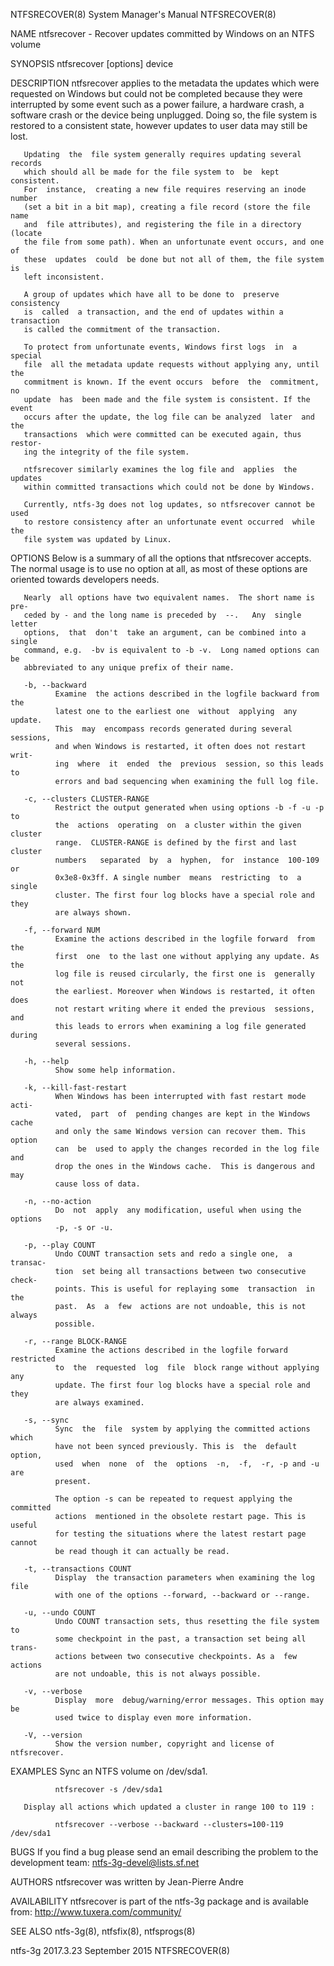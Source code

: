 NTFSRECOVER(8)             System Manager's Manual             NTFSRECOVER(8)

NAME
       ntfsrecover - Recover updates committed by Windows on an NTFS volume

SYNOPSIS
       ntfsrecover [options] device

DESCRIPTION
       ntfsrecover  applies  to the metadata the updates which were requested
       on Windows but could not be completed because they were interrupted by
       some event such as a power failure, a hardware crash, a software crash
       or the device being unplugged.  Doing so, the file system is  restored
       to a consistent state, however updates to user data may still be lost.

       Updating  the  file system generally requires updating several records
       which should all be made for the file system to  be  kept  consistent.
       For  instance,  creating a new file requires reserving an inode number
       (set a bit in a bit map), creating a file record (store the file  name
       and  file attributes), and registering the file in a directory (locate
       the file from some path). When an unfortunate event occurs, and one of
       these  updates  could  be done but not all of them, the file system is
       left inconsistent.

       A group of updates which have all to be done to  preserve  consistency
       is  called  a transaction, and the end of updates within a transaction
       is called the commitment of the transaction.

       To protect from unfortunate events, Windows first logs  in  a  special
       file  all the metadata update requests without applying any, until the
       commitment is known. If the event occurs  before  the  commitment,  no
       update  has  been made and the file system is consistent. If the event
       occurs after the update, the log file can be analyzed  later  and  the
       transactions  which were committed can be executed again, thus restor‐
       ing the integrity of the file system.

       ntfsrecover similarly examines the log file and  applies  the  updates
       within committed transactions which could not be done by Windows.

       Currently, ntfs-3g does not log updates, so ntfsrecover cannot be used
       to restore consistency after an unfortunate event occurred  while  the
       file system was updated by Linux.

OPTIONS
       Below  is  a  summary of all the options that ntfsrecover accepts. The
       normal usage is to use no option at all, as most of these options  are
       oriented towards developers needs.

       Nearly  all options have two equivalent names.  The short name is pre‐
       ceded by - and the long name is preceded by  --.   Any  single  letter
       options,  that  don't  take an argument, can be combined into a single
       command, e.g.  -bv is equivalent to -b -v.  Long named options can  be
       abbreviated to any unique prefix of their name.

       -b, --backward
              Examine  the actions described in the logfile backward from the
              latest one to the earliest one  without  applying  any  update.
              This  may  encompass records generated during several sessions,
              and when Windows is restarted, it often does not restart  writ‐
              ing  where  it  ended  the  previous  session, so this leads to
              errors and bad sequencing when examining the full log file.

       -c, --clusters CLUSTER-RANGE
              Restrict the output generated when using options -b -f -u -p to
              the  actions  operating  on  a cluster within the given cluster
              range.  CLUSTER-RANGE is defined by the first and last  cluster
              numbers   separated  by  a  hyphen,  for  instance  100-109  or
              0x3e8-0x3ff. A single number  means  restricting  to  a  single
              cluster. The first four log blocks have a special role and they
              are always shown.

       -f, --forward NUM
              Examine the actions described in the logfile forward  from  the
              first  one  to the last one without applying any update. As the
              log file is reused circularly, the first one is  generally  not
              the earliest. Moreover when Windows is restarted, it often does
              not restart writing where it ended the previous  sessions,  and
              this leads to errors when examining a log file generated during
              several sessions.

       -h, --help
              Show some help information.

       -k, --kill-fast-restart
              When Windows has been interrupted with fast restart mode  acti‐
              vated,  part  of  pending changes are kept in the Windows cache
              and only the same Windows version can recover them. This option
              can  be  used to apply the changes recorded in the log file and
              drop the ones in the Windows cache.  This is dangerous and  may
              cause loss of data.

       -n, --no-action
              Do  not  apply  any modification, useful when using the options
              -p, -s or -u.

       -p, --play COUNT
              Undo COUNT transaction sets and redo a single one,  a  transac‐
              tion  set being all transactions between two consecutive check‐
              points. This is useful for replaying some  transaction  in  the
              past.  As  a  few  actions are not undoable, this is not always
              possible.

       -r, --range BLOCK-RANGE
              Examine the actions described in the logfile forward restricted
              to  the  requested  log  file  block range without applying any
              update. The first four log blocks have a special role and  they
              are always examined.

       -s, --sync
              Sync  the  file  system by applying the committed actions which
              have not been synced previously. This is  the  default  option,
              used  when  none  of  the  options  -n,  -f,  -r, -p and -u are
              present.

              The option -s can be repeated to request applying the committed
              actions  mentioned in the obsolete restart page. This is useful
              for testing the situations where the latest restart page cannot
              be read though it can actually be read.

       -t, --transactions COUNT
              Display  the transaction parameters when examining the log file
              with one of the options --forward, --backward or --range.

       -u, --undo COUNT
              Undo COUNT transaction sets, thus resetting the file system  to
              some checkpoint in the past, a transaction set being all trans‐
              actions between two consecutive checkpoints. As a  few  actions
              are not undoable, this is not always possible.

       -v, --verbose
              Display  more  debug/warning/error messages. This option may be
              used twice to display even more information.

       -V, --version
              Show the version number, copyright and license of ntfsrecover.

EXAMPLES
       Sync an NTFS volume on /dev/sda1.

              ntfsrecover -s /dev/sda1

       Display all actions which updated a cluster in range 100 to 119 :

              ntfsrecover --verbose --backward --clusters=100-119 /dev/sda1

BUGS
       If you find a bug please send an email describing the problem  to  the
       development team:
       ntfs-3g-devel@lists.sf.net

AUTHORS
       ntfsrecover was written by Jean-Pierre Andre

AVAILABILITY
       ntfsrecover is part of the ntfs-3g package and is available from:
       http://www.tuxera.com/community/

SEE ALSO
       ntfs-3g(8), ntfsfix(8), ntfsprogs(8)

ntfs-3g 2017.3.23               September 2015                 NTFSRECOVER(8)
